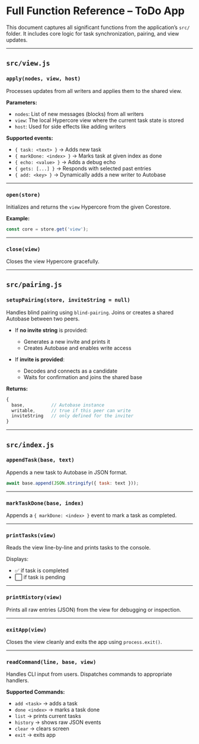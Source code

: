 # Full Function Reference – ToDo App

This document captures all significant functions from the application’s `src/` folder. It includes core logic for task synchronization, pairing, and view updates.

---

## `src/view.js`

### `apply(nodes, view, host)`

Processes updates from all writers and applies them to the shared view.

**Parameters:**

* `nodes`: List of new messages (blocks) from all writers
* `view`: The local Hypercore view where the current task state is stored
* `host`: Used for side effects like adding writers

**Supported events:**

* `{ task: <text> }` → Adds new task
* `{ markDone: <index> }` → Marks task at given index as done
* `{ echo: <value> }` → Adds a debug echo
* `{ gets: [...] }` → Responds with selected past entries
* `{ add: <key> }` → Dynamically adds a new writer to Autobase

---

### `open(store)`

Initializes and returns the `view` Hypercore from the given Corestore.

**Example:**

```js
const core = store.get('view');
```

---

### `close(view)`

Closes the view Hypercore gracefully.

---

## `src/pairing.js`

### `setupPairing(store, inviteString = null)`

Handles blind pairing using `blind-pairing`. Joins or creates a shared Autobase between two peers.

* If **no invite string** is provided:

  * Generates a new invite and prints it
  * Creates Autobase and enables write access
* If **invite is provided**:

  * Decodes and connects as a candidate
  * Waits for confirmation and joins the shared base

**Returns:**

```js
{
  base,          // Autobase instance
  writable,      // true if this peer can write
  inviteString   // only defined for the inviter
}
```

---

## `src/index.js`

### `appendTask(base, text)`

Appends a new task to Autobase in JSON format.

```js
await base.append(JSON.stringify({ task: text }));
```

---

### `markTaskDone(base, index)`

Appends a `{ markDone: <index> }` event to mark a task as completed.

---

### `printTasks(view)`

Reads the view line-by-line and prints tasks to the console.

Displays:

* ✅ if task is completed
* ⬜ if task is pending

---

### `printHistory(view)`

Prints all raw entries (JSON) from the view for debugging or inspection.

---

### `exitApp(view)`

Closes the view cleanly and exits the app using `process.exit()`.

---

### `readCommand(line, base, view)`

Handles CLI input from users. Dispatches commands to appropriate handlers.

**Supported Commands:**

* `add <task>` → adds a task
* `done <index>` → marks a task done
* `list` → prints current tasks
* `history` → shows raw JSON events
* `clear` → clears screen
* `exit` → exits app